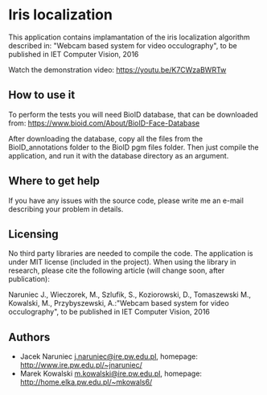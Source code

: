 # Iris localization #

This application contains implamantation of the iris localization algorithm described in:
"Webcam based system for video occulography", to be published in IET Computer Vision, 2016

Watch the demonstration video:
https://youtu.be/K7CWzaBWRTw

## How to use it ##
To perform the tests you will need BioID database, that can be downloaded from:
https://www.bioid.com/About/BioID-Face-Database

After downloading the database, copy all the files from the BioID_annotations folder to the BioID pgm files folder. Then just compile the application, and run it with the database directory as an argument.

## Where to get help ##
If you have any issues with the source code, please write me an e-mail describing your problem in details. 

## Licensing ##

No third party libraries are needed to compile the code. 
The application is under MIT license (included in the project).
When using the library in research, please cite the following article (will change soon, after publication):

Naruniec J., Wieczorek, M., Szlufik, S., Koziorowski, D., Tomaszewski M., Kowalski, M., Przybyszewski, A.:"Webcam based system for video occulography", to be published in IET Computer Vision, 2016

## Authors ##
  * Jacek Naruniec <j.naruniec@ire.pw.edu.pl>, homepage: http://www.ire.pw.edu.pl/~jnaruniec/
  * Marek Kowalski <m.kowalski@ire.pw.edu.pl>, homepage: http://home.elka.pw.edu.pl/~mkowals6/
